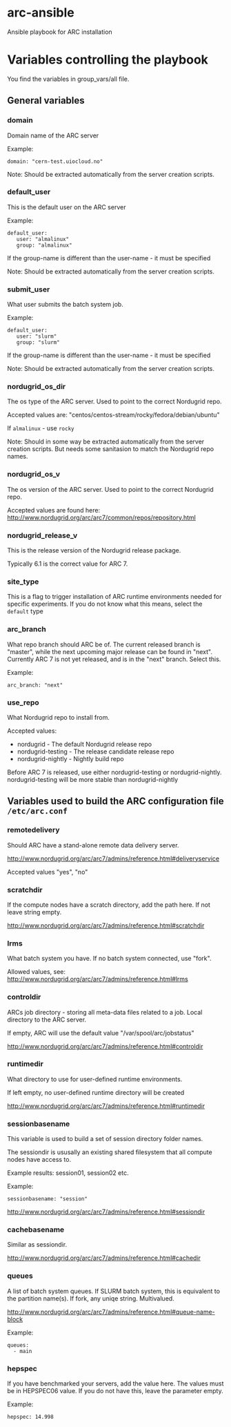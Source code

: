 # arc-ansible
Ansible playbook for ARC installation


# Variables controlling the playbook

You find the variables in group_vars/all file. 



## General variables 

### domain
Domain name of the ARC server

Example: 

```
domain: "cern-test.uiocloud.no"
```


Note: Should be extracted automatically from the server creation scripts. 


### default_user
This is the default user on the ARC server


Example: 


```
default_user: 
   user: "almalinux"
   group: "almalinux"

```

If the group-name is different than the user-name - it must be specified


Note: Should be extracted automatically from the server creation scripts. 

### submit_user
What user submits the batch system job. 

Example: 

```
default_user: 
   user: "slurm"
   group: "slurm"
```



If the group-name is different than the user-name - it must be specified

Note: Should be extracted automatically from the server creation scripts. 

### nordugrid_os_dir

The os type of the ARC server. Used to point to the correct Nordugrid repo. 

Accepted values are: "centos/centos-stream/rocky/fedora/debian/ubuntu"

If `almalinux` - use `rocky` 

Note: Should in some way be extracted automatically from the server creation scripts. But needs some sanitasion to match the Nordugrid repo names. 

### nordugrid_os_v
The os version of the ARC server. Used to point to the correct Nordugrid repo. 

Accepted values are found here: http://www.nordugrid.org/arc/arc7/common/repos/repository.html

### nordugrid_release_v
This is the release version of the Nordugrid release package. 

Typically 6.1 is the correct value for ARC 7. 


### site_type

This is a flag to trigger installation of ARC runtime environments needed for specific experiments. 
If you do not know what this means, select the ```default``` type

### arc_branch

What repo branch should ARC be of. The current released branch is "master", while the next upcoming major release can be found in "next". Currently ARC 7 is not yet released, and is in the "next" branch. Select this. 

Example: 

```
arc_branch: "next"
```

### use_repo
What Nordugrid repo to install from. 

Accepted values: 
- nordugrid - The default Nordugrid release repo 
- nordugrid-testing - The release candidate release repo 
- nordugrid-nightly - Nightly build repo


Before ARC 7 is released, use either nordugrid-testing or nordugrid-nightly. nordugrid-testing will be more stable than nordugrid-nightly


## Variables used to build the ARC configuration file `/etc/arc.conf`

### remotedelivery
Should ARC have a stand-alone remote data delivery server. 

http://www.nordugrid.org/arc/arc7/admins/reference.html#deliveryservice

Accepted values "yes", "no"


### scratchdir
If the compute nodes have a scratch directory, add the path here. If not leave string empty. 

http://www.nordugrid.org/arc/arc7/admins/reference.html#scratchdir


### lrms
What batch system you have. If no batch system connected, use "fork". 

Allowed values, see: http://www.nordugrid.org/arc/arc7/admins/reference.html#lrms


### controldir
ARCs job directory - storing all meta-data files related to a job. Local directory to the ARC server. 

If empty, ARC will use the default value "/var/spool/arc/jobstatus"

http://www.nordugrid.org/arc/arc7/admins/reference.html#controldir

### runtimedir
What directory to use for user-defined runtime environments. 

If left empty, no user-defined runtime directory will be created

http://www.nordugrid.org/arc/arc7/admins/reference.html#runtimedir

### sessionbasename
This variable is used to build a set of session directory folder names. 

The sessiondir is ususally an existing shared filesystem that all compute nodes have access to. 

Example results: session01, session02 etc. 

Example: 
```
sessionbasename: "session"
```


http://www.nordugrid.org/arc/arc7/admins/reference.html#sessiondir

### cachebasename
Similar as sessiondir. 

http://www.nordugrid.org/arc/arc7/admins/reference.html#cachedir


### queues
A list of batch system queues. If SLURM batch system, this is equivalent to the partition name(s). If fork, any uniqe string. Multivalued. 

http://www.nordugrid.org/arc/arc7/admins/reference.html#queue-name-block


Example: 
```
queues: 
  - main
```

### hepspec
If you have benchmarked your servers, add the value here. The values must be in HEPSPEC06 value. If you do not have this, leave the parameter empty. 

Example: 

```hepspec: 14.998```

